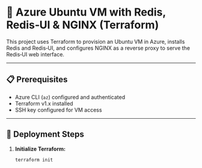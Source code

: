 # 🔧 Azure Ubuntu VM with Redis, Redis‑UI & NGINX (Terraform)

This project uses Terraform to provision an Ubuntu VM in Azure, installs Redis and Redis‑UI, and configures NGINX as a reverse proxy to serve the Redis‑UI web interface.

---

## 📋 Prerequisites

- Azure CLI (`az`) configured and authenticated
- Terraform v1.x installed
- SSH key configured for VM access

---

## 🚀 Deployment Steps

1. **Initialize Terraform:**
   ```bash
   terraform init